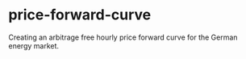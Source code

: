 # price-forward-curve
Creating an arbitrage free hourly price forward curve for the German energy market.
